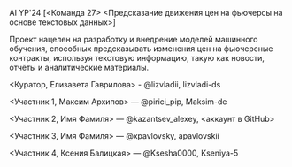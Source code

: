 AI YP'24 [<Команда 27> <Предсказание движения цен на фьючерсы на основе текстовых данных>]

Проект нацелен на разработку и внедрение моделей машинного обучения, способных предсказывать изменения цен на фьючерсные контракты, используя текстовую информацию, такую как новости, отчёты и аналитические материалы.  

<Куратор, Елизавета Гаврилова> - @lizvladii, lizvladi-ds

<Участник 1, Максим Архипов> — @pirici_pip, Maksim-de

<Участник 2, Имя Фамиля> — @kazantsev_alexey, <аккаунт в GitHub>

<Участник 3, Имя Фамиля> — @xpavlovsky, apavlovskii

<Участник 4, Ксения Балицкая> — @Ksesha0000, Kseniya-5
